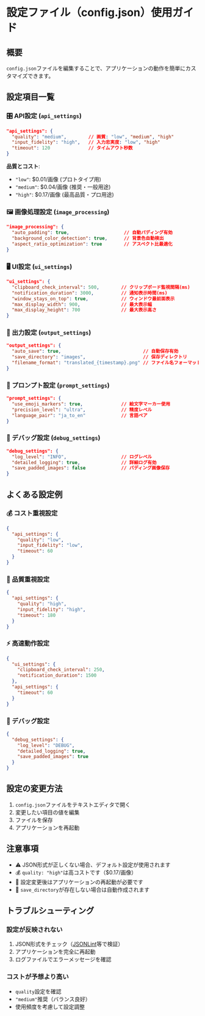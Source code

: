 # 設定ファイル（config.json）使用ガイド

## 概要

`config.json`ファイルを編集することで、アプリケーションの動作を簡単にカスタマイズできます。

## 設定項目一覧

### 🎛️ API設定 (`api_settings`)

```json
"api_settings": {
  "quality": "medium",        // 画質: "low", "medium", "high"
  "input_fidelity": "high",   // 入力忠実度: "low", "high"
  "timeout": 120              // タイムアウト秒数
}
```

**品質とコスト**:
- `"low"`: $0.01/画像 (プロトタイプ用)
- `"medium"`: $0.04/画像 (推奨・一般用途)
- `"high"`: $0.17/画像 (最高品質・プロ用途)

### 🖼️ 画像処理設定 (`image_processing`)

```json
"image_processing": {
  "auto_padding": true,                    // 自動パディング有効
  "background_color_detection": true,      // 背景色自動検出
  "aspect_ratio_optimization": true        // アスペクト比最適化
}
```

### 🖥️ UI設定 (`ui_settings`)

```json
"ui_settings": {
  "clipboard_check_interval": 500,        // クリップボード監視間隔(ms)
  "notification_duration": 3000,          // 通知表示時間(ms)
  "window_stays_on_top": true,            // ウィンドウ最前面表示
  "max_display_width": 900,               // 最大表示幅
  "max_display_height": 700               // 最大表示高さ
}
```

### 💾 出力設定 (`output_settings`)

```json
"output_settings": {
  "auto_save": true,                              // 自動保存有効
  "save_directory": "images",                     // 保存ディレクトリ
  "filename_format": "translated_{timestamp}.png" // ファイル名フォーマット
}
```

### 📝 プロンプト設定 (`prompt_settings`)

```json
"prompt_settings": {
  "use_emoji_markers": true,              // 絵文字マーカー使用
  "precision_level": "ultra",             // 精度レベル
  "language_pair": "ja_to_en"             // 言語ペア
}
```

### 🐛 デバッグ設定 (`debug_settings`)

```json
"debug_settings": {
  "log_level": "INFO",                    // ログレベル
  "detailed_logging": true,               // 詳細ログ有効
  "save_padded_images": false             // パディング画像保存
}
```

## よくある設定例

### 💰 コスト重視設定
```json
{
  "api_settings": {
    "quality": "low",
    "input_fidelity": "low",
    "timeout": 60
  }
}
```

### 🎨 品質重視設定
```json
{
  "api_settings": {
    "quality": "high",
    "input_fidelity": "high",
    "timeout": 180
  }
}
```

### ⚡ 高速動作設定
```json
{
  "ui_settings": {
    "clipboard_check_interval": 250,
    "notification_duration": 1500
  },
  "api_settings": {
    "timeout": 60
  }
}
```

### 🎯 デバッグ設定
```json
{
  "debug_settings": {
    "log_level": "DEBUG",
    "detailed_logging": true,
    "save_padded_images": true
  }
}
```

## 設定の変更方法

1. `config.json`ファイルをテキストエディタで開く
2. 変更したい項目の値を編集
3. ファイルを保存
4. アプリケーションを再起動

## 注意事項

- ⚠️ JSON形式が正しくない場合、デフォルト設定が使用されます
- 💰 `quality: "high"`は高コストです（$0.17/画像）
- 🔄 設定変更後はアプリケーションの再起動が必要です
- 📁 `save_directory`が存在しない場合は自動作成されます

## トラブルシューティング

### 設定が反映されない
1. JSON形式をチェック（[JSONLint](https://jsonlint.com/)等で検証）
2. アプリケーションを完全に再起動
3. ログファイルでエラーメッセージを確認

### コストが予想より高い
- `quality`設定を確認
- `"medium"`推奨（バランス良好）
- 使用頻度を考慮して設定調整